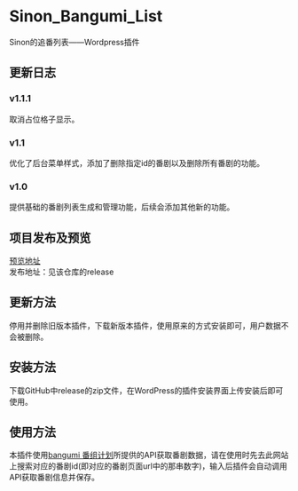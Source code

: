 # Sinon_Bangumi_List
Sinon的追番列表——Wordpress插件

## 更新日志
### v1.1.1
取消占位格子显示。
### v1.1
优化了后台菜单样式，添加了删除指定id的番剧以及删除所有番剧的功能。
### v1.0
提供基础的番剧列表生成和管理功能，后续会添加其他新的功能。

## 项目发布及预览
[预览地址](https://sinon.top/bangumi)  
发布地址：见该仓库的release  

## 更新方法
停用并删除旧版本插件，下载新版本插件，使用原来的方式安装即可，用户数据不会被删除。

## 安装方法
下载GitHub中release的zip文件，在WordPress的插件安装界面上传安装后即可使用。

## 使用方法
本插件使用[bangumi 番组计划](http://bgm.tv/)所提供的API获取番剧数据，请在使用时先去此网站上搜索对应的番剧id(即对应的番剧页面url中的那串数字)，输入后插件会自动调用API获取番剧信息并保存。
